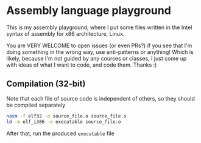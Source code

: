 # Assembly language playground

This is my assembly playground, where I put some files written in the Intel syntax of assembly for
x86 architecture, Linux.

You are VERY WELCOME to open issues (or even PRs?) if you see that I'm doing something in the wrong
way, use anti-patterns or anything! Which is likely, because I'm not guided by any courses or classes,
I just come up with ideas of what I want to code, and code them. Thanks :)

## Compilation (32-bit)

Note that each file of source code is independent of others, so they should be compiled
separately

```sh
nasm -f elf32 -o source_file.o source_file.s
ld -m elf_i386 -o executable source_file.o
```

After that, run the produced `executable` file
